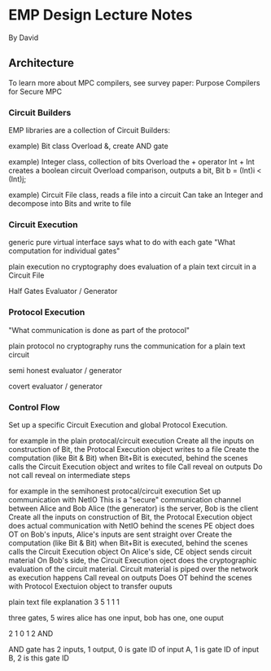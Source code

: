 # EMP Design Lecture Notes
By David

## Architecture
To learn more about MPC compilers, see survey paper: Purpose Compilers for Secure MPC

### Circuit Builders
EMP libraries are a collection of Circuit Builders:

example) Bit class
    Overload &, create AND gate

example) Integer class, collection of bits
    Overload the + operator
    Int + Int creates a boolean circuit
    Overload comparison, outputs a bit, Bit b = (Int)i < (Int)j;

example) Circuit File class, reads a file into a circuit
    Can take an Integer and decompose into Bits and write to file

### Circuit Execution
generic pure virtual interface says what to do with each gate
"What computation for individual gates"

plain execution
no cryptography
does evaluation of a plain text circuit in a Circuit File

Half Gates Evaluator / Generator

### Protocol Execution
"What communication is done as part of the protocol"

plain protocol
no cryptography
runs the communication for a plain text circuit

semi honest evaluator / generator

covert evaluator / generator

### Control Flow
Set up a specific Circuit Execution and global Protocol Execution.

for example in the plain protocal/circuit execution
Create all the inputs
    on construction of Bit, the Protocal Execution object writes to a file
Create the computation (like Bit & Bit)
    when Bit+Bit is executed, behind the scenes calls the Circuit Execution object and writes to file
Call reveal on outputs
    Do not call reveal on intermediate steps

for example in the semihonest protocal/circuit execution
Set up communication with NetIO
    This is a "secure" communication channel between Alice and Bob
    Alice (the generator) is the server, Bob is the client
Create all the inputs
    on construction of Bit, the Protocal Execution object does actual communication with NetIO
    behind the scenes PE object does OT on Bob's inputs, Alice's inputs are sent straight over
Create the computation (like Bit & Bit)
    when Bit+Bit is executed, behind the scenes calls the Circuit Execution object
    On Alice's side, CE object sends circuit material
    On Bob's side, the Circuit Execution oject does the cryptographic evaluation of the circuit material.
    Circuit material is piped over the network as execution happens
Call reveal on outputs
    Does OT behind the scenes with Protocol Exectuion object to transfer ouputs



plain text file explanation
3 5
1 1 1

three gates, 5 wires
alice has one input, bob has one, one ouput


2 1 0 1 2 AND

AND gate has 2 inputs, 1 output, 0 is gate ID of input A, 1 is gate ID of input B, 2 is this gate ID
